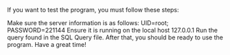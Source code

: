 If you want to test the program, you must follow these steps:

Make sure the server information is as follows:
UID=root; PASSWORD=221144
Ensure it is running on the local host 127.0.0.1
Run the query found in the SQL Query file.
After that, you should be ready to use the program. Have a great time!
